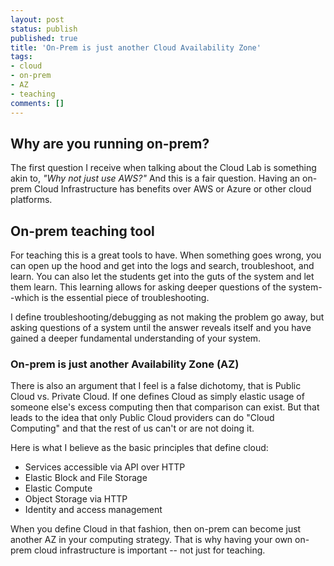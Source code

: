 ```yaml
---
layout: post
status: publish
published: true
title: 'On-Prem is just another Cloud Availability Zone'
tags: 
- cloud
- on-prem
- AZ
- teaching
comments: []
---
```


## Why are you running on-prem?

The first question I receive when talking about the Cloud Lab is something akin to, *"Why not just use AWS?"* And this is a fair question. Having an on-prem Cloud Infrastructure has benefits over AWS or Azure or other cloud platforms.  

## On-prem teaching tool

For teaching this is a great tools to have.  When something goes wrong, you can open up the hood and get into the logs and search, troubleshoot, and learn. You can also let the students get into the guts of the system and let them learn.  This learning allows for asking deeper questions of the system--which is the essential piece of troubleshooting.

I define troubleshooting/debugging as not making the problem go away, but asking questions of a system until the answer reveals itself and you have gained a deeper fundamental understanding of your system.

### On-prem is just another Availability Zone (AZ)

There is also an argument that I feel is a false dichotomy, that is Public Cloud vs. Private Cloud. If one defines Cloud as simply elastic usage of someone else's excess computing then that comparison can exist. But that leads to the idea that only Public Cloud providers can do "Cloud Computing" and that the rest of us can't or are not doing it.  

Here is what I believe as the basic principles that define cloud:

* Services accessible via API over HTTP
* Elastic Block and File Storage
* Elastic Compute
* Object Storage via HTTP
* Identity and access management

When you define Cloud in that fashion, then on-prem can become just another AZ in your computing strategy.  That is why having your own on-prem cloud infrastructure is important -- not just for teaching.
